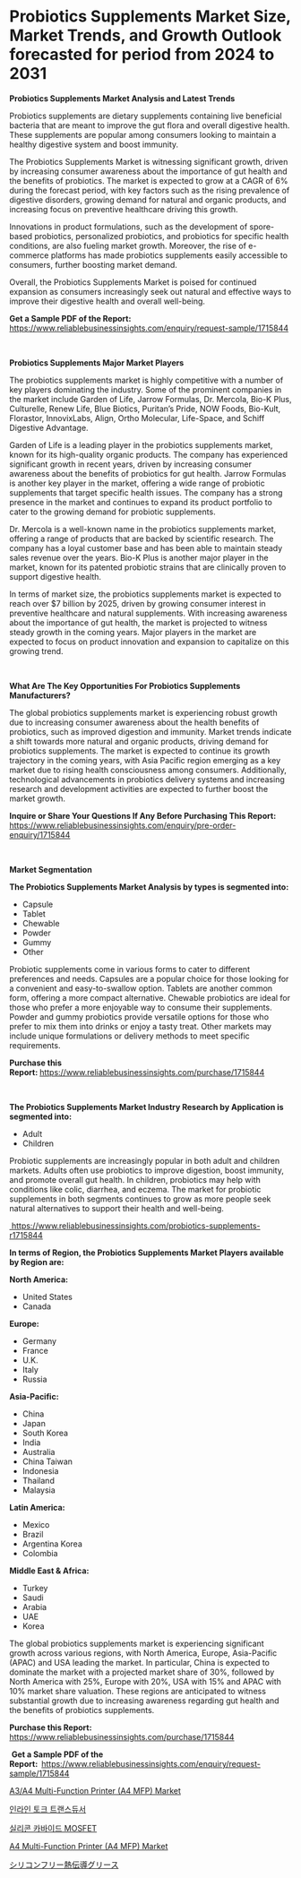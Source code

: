 <p><h1>Probiotics Supplements Market Size, Market Trends, and Growth Outlook forecasted for period from 2024 to 2031</h1></p><p><strong>Probiotics Supplements Market Analysis and Latest Trends</strong></p>
<p><p>Probiotics supplements are dietary supplements containing live beneficial bacteria that are meant to improve the gut flora and overall digestive health. These supplements are popular among consumers looking to maintain a healthy digestive system and boost immunity.</p><p>The Probiotics Supplements Market is witnessing significant growth, driven by increasing consumer awareness about the importance of gut health and the benefits of probiotics. The market is expected to grow at a CAGR of 6% during the forecast period, with key factors such as the rising prevalence of digestive disorders, growing demand for natural and organic products, and increasing focus on preventive healthcare driving this growth.</p><p>Innovations in product formulations, such as the development of spore-based probiotics, personalized probiotics, and probiotics for specific health conditions, are also fueling market growth. Moreover, the rise of e-commerce platforms has made probiotics supplements easily accessible to consumers, further boosting market demand.</p><p>Overall, the Probiotics Supplements Market is poised for continued expansion as consumers increasingly seek out natural and effective ways to improve their digestive health and overall well-being.</p></p>
<p><strong>Get a Sample PDF of the Report:&nbsp;</strong> <a href="https://www.reliablebusinessinsights.com/enquiry/request-sample/1715844">https://www.reliablebusinessinsights.com/enquiry/request-sample/1715844</a></p>
<p>&nbsp;</p>
<p><strong>Probiotics Supplements Major Market Players</strong></p>
<p><p>The probiotics supplements market is highly competitive with a number of key players dominating the industry. Some of the prominent companies in the market include Garden of Life, Jarrow Formulas, Dr. Mercola, Bio-K Plus, Culturelle, Renew Life, Blue Biotics, Puritan’s Pride, NOW Foods, Bio-Kult, Florastor, InnovixLabs, Align, Ortho Molecular, Life-Space, and Schiff Digestive Advantage.</p><p>Garden of Life is a leading player in the probiotics supplements market, known for its high-quality organic products. The company has experienced significant growth in recent years, driven by increasing consumer awareness about the benefits of probiotics for gut health. Jarrow Formulas is another key player in the market, offering a wide range of probiotic supplements that target specific health issues. The company has a strong presence in the market and continues to expand its product portfolio to cater to the growing demand for probiotic supplements.</p><p>Dr. Mercola is a well-known name in the probiotics supplements market, offering a range of products that are backed by scientific research. The company has a loyal customer base and has been able to maintain steady sales revenue over the years. Bio-K Plus is another major player in the market, known for its patented probiotic strains that are clinically proven to support digestive health.</p><p>In terms of market size, the probiotics supplements market is expected to reach over $7 billion by 2025, driven by growing consumer interest in preventive healthcare and natural supplements. With increasing awareness about the importance of gut health, the market is projected to witness steady growth in the coming years. Major players in the market are expected to focus on product innovation and expansion to capitalize on this growing trend.</p></p>
<p>&nbsp;</p>
<p><strong>What Are The Key Opportunities For Probiotics Supplements Manufacturers?</strong></p>
<p><p>The global probiotics supplements market is experiencing robust growth due to increasing consumer awareness about the health benefits of probiotics, such as improved digestion and immunity. Market trends indicate a shift towards more natural and organic products, driving demand for probiotics supplements. The market is expected to continue its growth trajectory in the coming years, with Asia Pacific region emerging as a key market due to rising health consciousness among consumers. Additionally, technological advancements in probiotics delivery systems and increasing research and development activities are expected to further boost the market growth.</p></p>
<p><strong>Inquire or Share Your Questions If Any Before Purchasing This Report:</strong> <a href="https://www.reliablebusinessinsights.com/enquiry/pre-order-enquiry/1715844">https://www.reliablebusinessinsights.com/enquiry/pre-order-enquiry/1715844</a></p>
<p>&nbsp;</p>
<p><strong>Market Segmentation</strong></p>
<p><strong>The Probiotics Supplements Market Analysis by types is segmented into:</strong></p>
<p><ul><li>Capsule</li><li>Tablet</li><li>Chewable</li><li>Powder</li><li>Gummy</li><li>Other</li></ul></p>
<p><p>Probiotic supplements come in various forms to cater to different preferences and needs. Capsules are a popular choice for those looking for a convenient and easy-to-swallow option. Tablets are another common form, offering a more compact alternative. Chewable probiotics are ideal for those who prefer a more enjoyable way to consume their supplements. Powder and gummy probiotics provide versatile options for those who prefer to mix them into drinks or enjoy a tasty treat. Other markets may include unique formulations or delivery methods to meet specific requirements.</p></p>
<p><strong>Purchase this Report:&nbsp;</strong><a href="https://www.reliablebusinessinsights.com/purchase/1715844">https://www.reliablebusinessinsights.com/purchase/1715844</a></p>
<p>&nbsp;</p>
<p><strong>The Probiotics Supplements Market Industry Research by Application is segmented into:</strong></p>
<p><ul><li>Adult</li><li>Children</li></ul></p>
<p><p>Probiotic supplements are increasingly popular in both adult and children markets. Adults often use probiotics to improve digestion, boost immunity, and promote overall gut health. In children, probiotics may help with conditions like colic, diarrhea, and eczema. The market for probiotic supplements in both segments continues to grow as more people seek natural alternatives to support their health and well-being.</p></p>
<p><a href="https://www.reliablebusinessinsights.com/probiotics-supplements-r1715844">&nbsp;https://www.reliablebusinessinsights.com/probiotics-supplements-r1715844</a></p>
<p><strong>In terms of Region, the Probiotics Supplements Market Players available by Region are:</strong></p>
<p>
    <p> <strong> North America: </strong>
        <ul>
            <li>United States</li>
            <li>Canada</li>
        </ul>
        </p> 
    <p> <strong> Europe: </strong>
        <ul>
            <li>Germany</li>
            <li>France</li>
            <li>U.K.</li>
            <li>Italy</li>
            <li>Russia</li>
        </ul>
        </p> 
    <p> <strong> Asia-Pacific: </strong>
        <ul>
            <li>China</li>
            <li>Japan</li>
            <li>South Korea</li>
            <li>India</li>
            <li>Australia</li>
            <li>China Taiwan</li>
            <li>Indonesia</li>
            <li>Thailand</li>
            <li>Malaysia</li>
        </ul>
        </p> 
    <p> <strong> Latin America: </strong>
        <ul>
            <li>Mexico</li>
            <li>Brazil</li>
            <li>Argentina Korea</li>
            <li>Colombia</li>
        </ul>
        </p> 
    <p> <strong> Middle East & Africa: </strong>
        <ul>
            <li>Turkey</li>
            <li>Saudi</li>
            <li>Arabia</li>
            <li>UAE</li>
            <li>Korea</li>
        </ul>
    </p>
    </p>
<p><p>The global probiotics supplements market is experiencing significant growth across various regions, with North America, Europe, Asia-Pacific (APAC) and USA leading the market. In particular, China is expected to dominate the market with a projected market share of 30%, followed by North America with 25%, Europe with 20%, USA with 15% and APAC with 10% market share valuation. These regions are anticipated to witness substantial growth due to increasing awareness regarding gut health and the benefits of probiotics supplements.</p></p>
<p><strong>Purchase this Report: </strong><a href="https://www.reliablebusinessinsights.com/purchase/1715844">https://www.reliablebusinessinsights.com/purchase/1715844</a></p>
<p>&nbsp;<strong>Get a Sample PDF of the Report:&nbsp;&nbsp;</strong><a href="https://www.reliablebusinessinsights.com/enquiry/request-sample/1715844">https://www.reliablebusinessinsights.com/enquiry/request-sample/1715844</a></p>
<p><strong></strong></p>
<p><p><a href="https://github.com/NorbertYates/Market-Research-Report-List-5/blob/main/a3a4-multi-function-printer-a4-mfp-market.md">A3/A4 Multi-Function Printer (A4 MFP) Market</a></p><p><a href="https://github.com/ZacharyScthmitt4465/Market-Research-Report-List-2/blob/main/1135930124230.md">인라인 토크 트랜스듀서</a></p><p><a href="https://github.com/lkwggful07722/Market-Research-Report-List-2/blob/main/5036666124229.md">실리콘 카바이드 MOSFET</a></p><p><a href="https://github.com/susanjprice2023/Market-Research-Report-List-1/blob/main/a4-multi-function-printer-a4-mfp-market.md">A4 Multi-Function Printer (A4 MFP) Market</a></p><p><a href="https://github.com/KenyonJohns/Market-Research-Report-List-1/blob/main/4625289113706.md">シリコンフリー熱伝導グリース</a></p></p>